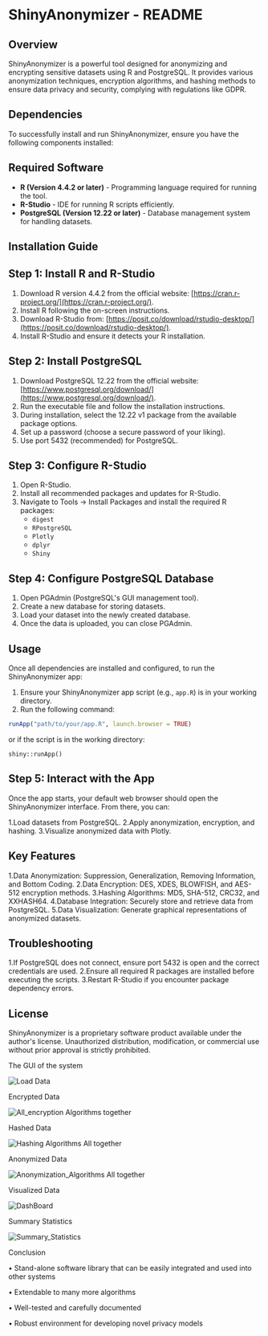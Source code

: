 # ShinyAnonymizer - README

## Overview
ShinyAnonymizer is a powerful tool designed for anonymizing and encrypting sensitive datasets using R and PostgreSQL. It provides various anonymization techniques, encryption algorithms, and hashing methods to ensure data privacy and security, complying with regulations like GDPR.

## Dependencies
To successfully install and run ShinyAnonymizer, ensure you have the following components installed:

## Required Software
- **R (Version 4.4.2 or later)** - Programming language required for running the tool.
- **R-Studio** - IDE for running R scripts efficiently.
- **PostgreSQL (Version 12.22 or later)** - Database management system for handling datasets.

## Installation Guide

## Step 1: Install R and R-Studio
1. Download R version 4.4.2 from the official website: [https://cran.r-project.org/](https://cran.r-project.org/).
2. Install R following the on-screen instructions.
3. Download R-Studio from: [https://posit.co/download/rstudio-desktop/](https://posit.co/download/rstudio-desktop/).
4. Install R-Studio and ensure it detects your R installation.

## Step 2: Install PostgreSQL
1. Download PostgreSQL 12.22 from the official website: [https://www.postgresql.org/download/](https://www.postgresql.org/download/).
2. Run the executable file and follow the installation instructions.
3. During installation, select the 12.22 v1 package from the available package options.
4. Set up a password (choose a secure password of your liking).
5. Use port 5432 (recommended) for PostgreSQL.

## Step 3: Configure R-Studio
1. Open R-Studio.
2. Install all recommended packages and updates for R-Studio.
3. Navigate to Tools → Install Packages and install the required R packages:
   - `digest`
   - `RPostgreSQL`
   - `Plotly`
   - `dplyr`
   - `Shiny`

## Step 4: Configure PostgreSQL Database
1. Open PGAdmin (PostgreSQL's GUI management tool).
2. Create a new database for storing datasets.
3. Load your dataset into the newly created database.
4. Once the data is uploaded, you can close PGAdmin.

## Usage
Once all dependencies are installed and configured, to run the ShinyAnonymizer app:
1. Ensure your ShinyAnonymizer app script (e.g., `app.R`) is in your working directory.
2. Run the following command:
```R
runApp("path/to/your/app.R", launch.browser = TRUE)
```
or if the script is in the working directory:
```
shiny::runApp()
```
## Step 5: Interact with the App

Once the app starts, your default web browser should open the ShinyAnonymizer interface. From there, you can:

1.Load datasets from PostgreSQL.
2.Apply anonymization, encryption, and hashing.
3.Visualize anonymized data with Plotly.


## Key Features
1.Data Anonymization: Suppression, Generalization, Removing Information, and Bottom Coding.
2.Data Encryption: DES, XDES, BLOWFISH, and AES-512 encryption methods.
3.Hashing Algorithms: MD5, SHA-512, CRC32, and XXHASH64.
4.Database Integration: Securely store and retrieve data from PostgreSQL.
5.Data Visualization: Generate graphical representations of anonymized datasets.

## Troubleshooting
1.If PostgreSQL does not connect, ensure port 5432 is open and the correct credentials are used.
2.Ensure all required R packages are installed before executing the scripts.
3.Restart R-Studio if you encounter package dependency errors.

## License

ShinyAnonymizer is a proprietary software product available under the author's license. Unauthorized distribution, modification, or commercial use without prior approval is strictly prohibited.


The GUI of the system


![Load Data](https://user-images.githubusercontent.com/47419196/65087774-9e571980-d9bf-11e9-9473-ba93d5991cd4.jpg)

Encrypted Data

![All_encryption Algorithms together](https://user-images.githubusercontent.com/47419196/65088223-30135680-d9c1-11e9-938e-d09f9a64fb27.jpg)

Hashed Data

![Hashing Algorithms All together](https://user-images.githubusercontent.com/47419196/65088372-c9426d00-d9c1-11e9-8081-41823373503a.jpg)

Anonymized Data

![Anonymization_Algorithms All together](https://user-images.githubusercontent.com/47419196/65088516-68fffb00-d9c2-11e9-8a33-97eae0436af6.jpg)

Visualized Data

![DashBoard](https://user-images.githubusercontent.com/47419196/65088707-fba09a00-d9c2-11e9-9287-821b8ae5291a.jpg)

Summary Statistics

![Summary_Statistics](https://user-images.githubusercontent.com/47419196/65088788-53d79c00-d9c3-11e9-911f-87d530bd6923.jpg)

Conclusion

•	Stand-alone software library that can be easily integrated and used into other systems

•	Extendable to many more algorithms 

•	Well-tested and carefully documented  

•	Robust environment for developing novel privacy models








